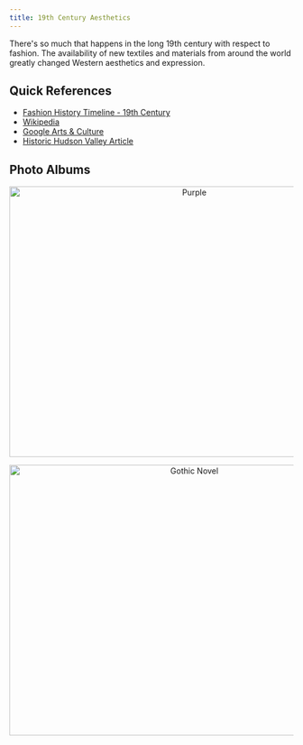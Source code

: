 ```yaml
---
title: 19th Century Aesthetics
---
```


There's so much that happens in the long 19th century with respect to fashion. The availability of new textiles and materials from around the world greatly changed Western aesthetics and expression. 

## Quick References

- [Fashion History Timeline - 19th Century](https://fashionhistory.fitnyc.edu/category/19th-century/) 
- [Wikipedia](https://en.wikipedia.org/wiki/19th_century_in_fashion)
- [Google Arts & Culture](https://artsandculture.google.com/story/fashion-in-the-19th-century-musee-des-arts-decoratifs/GwXBYYGnLZXMJg?hl=en)
- [Historic Hudson Valley Article](https://hudsonvalley.org/article/womens-fashion-in-the-19th-century/) 

## Photo Albums

<center>

<a data-flickr-embed="true" href="https://www.flickr.com/photos/201232412@N03/albums/72177720319517413" title="Purple"><img src="https://live.staticflickr.com/65535/53921210633_7d4633c8d4.jpg" width="640" height="480" alt="Purple"/></a>
<script async src="//embedr.flickr.com/assets/client-code.js" charset="utf-8"></script>


<a data-flickr-embed="true" href="https://www.flickr.com/photos/201232412@N03/albums/72177720319517408" title="Gothic Novel"><img src="https://live.staticflickr.com/65535/53921407800_6c7ace3632.jpg" width="640" height="480" alt="Gothic Novel"/></a>
<script async src="//embedr.flickr.com/assets/client-code.js" charset="utf-8"></script>

</center>


